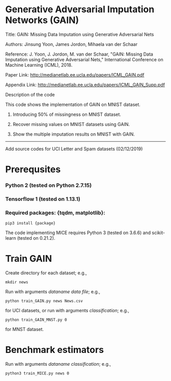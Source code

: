 # Generative Adversarial Imputation Networks (GAIN)
Title: GAIN: Missing Data Imputation using Generative Adversarial Nets

Authors: Jinsung Yoon, James Jordon, Mihaela van der Schaar

Reference: J. Yoon, J. Jordon, M. van der Schaar, "GAIN: Missing Data Imputation using Generative Adversarial Nets," International Conference on Machine Learning (ICML), 2018.

Paper Link: http://medianetlab.ee.ucla.edu/papers/ICML_GAIN.pdf

Appendix Link: http://medianetlab.ee.ucla.edu/papers/ICML_GAIN_Supp.pdf

Description of the code

This code shows the implementation of GAIN on MNIST dataset.

1. Introducing 50% of missingness on MNIST dataset.

2. Recover missing values on MNIST datasets using GAIN.

3. Show the multiple imputation results on MNIST with GAIN.

------------------------------------

Add source codes for UCI Letter and Spam datasets (02/12/2019)

# Prerequsites

### Python 2 (tested on Python 2.7.15)

### Tensorflow 1 (tested on 1.13.1)

### Required packages: {tqdm, matplotlib}:

```
pip3 install {package}
```

The code implementing MICE requires Python 3 (tested on 3.6.6) and scikit-learn (tested on 0.21.2).

# Train GAIN

Create directory for each dataset; e.g., 

```
mkdir news
```

Run with arguments *dataname* *data file*; e.g., 

```
python train_GAIN.py news News.csv
```
for UCI datasets, or run with arguments *classification*; e.g., 

```
python train_GAIN_MNST.py 0
```
for MNST dataset. 

# Benchmark estimators

Run with arguments *dataname* *classification*; e.g., 

```
python3 train_MICE.py news 0
```